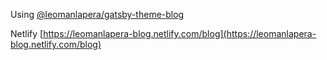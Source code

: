 Using [@leomanlapera/gatsby-theme-blog](https://www.npmjs.com/package/@leomanlapera/gatsby-theme-blog)

Netlify [https://leomanlapera-blog.netlify.com/blog](https://leomanlapera-blog.netlify.com/blog)